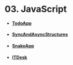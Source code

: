# 03. JavaScript
- #### [TodoApp](https://github.com/mfurkanayhan/senior-dotnet-developer-roadmap/tree/main/04.Frontend/03.JavaScript/TodoApp)

- #### [SyncAndAsyncStructures](https://github.com/mfurkanayhan/senior-dotnet-developer-roadmap/tree/main/04.Frontend/03.JavaScript/SyncAndAsyncStructures)

- #### [SnakeApp](https://github.com/mfurkanayhan/senior-dotnet-developer-roadmap/tree/main/04.Frontend/03.JavaScript/SnakeApp)

- #### [ITDesk](https://github.com/mfurkanayhan/senior-dotnet-developer-roadmap/tree/main/04.Frontend/03.JavaScript/ITDesk)